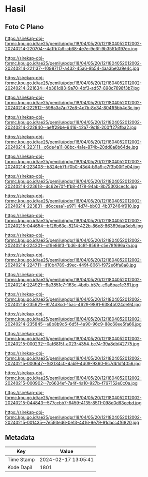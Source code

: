 # Hasil

## Foto C Plano

https://sirekap-obj-formc.kpu.go.id/ae25/pemilu/pdpr/18/04/05/20/12/1804052012002-20240214-220704--4a1fb7a9-cb68-4e7e-9c6f-9b3551d197ec.jpg

https://sirekap-obj-formc.kpu.go.id/ae25/pemilu/pdpr/18/04/05/20/12/1804052012002-20240214-221137--10987117-a432-45a6-8b54-4aa3be0a9e4c.jpg

https://sirekap-obj-formc.kpu.go.id/ae25/pemilu/pdpr/18/04/05/20/12/1804052012002-20240214-221634--4b361d83-9a70-4bf3-ad57-898c7698f3b7.jpg

https://sirekap-obj-formc.kpu.go.id/ae25/pemilu/pdpr/18/04/05/20/12/1804052012002-20240214-222512--598a3a7a-72e8-4c7b-8c34-804ff5bb4c3c.jpg

https://sirekap-obj-formc.kpu.go.id/ae25/pemilu/pdpr/18/04/05/20/12/1804052012002-20240214-222840--aeff29be-9416-42a7-9c18-200ff278fba2.jpg

https://sirekap-obj-formc.kpu.go.id/ae25/pemilu/pdpr/18/04/05/20/12/1804052012002-20240214-223111--c6de4a11-88bc-4a1e-874b-20dd8a8b64de.jpg

https://sirekap-obj-formc.kpu.go.id/ae25/pemilu/pdpr/18/04/05/20/12/1804052012002-20240214-223408--b824eb7f-f0b0-43d4-b9a9-c7f3b00f1e04.jpg

https://sirekap-obj-formc.kpu.go.id/ae25/pemilu/pdpr/18/04/05/20/12/1804052012002-20240214-223618--dc62e70f-ffb8-4f78-94ab-8b75303cecfc.jpg

https://sirekap-obj-formc.kpu.go.id/ae25/pemilu/pdpr/18/04/05/20/12/1804052012002-20240214-223831--d6cceaa1-e971-4d74-bb03-4b372464f910.jpg

https://sirekap-obj-formc.kpu.go.id/ae25/pemilu/pdpr/18/04/05/20/12/1804052012002-20240215-044654--bf26b63c-8214-422b-86e8-86369daa3eb5.jpg

https://sirekap-obj-formc.kpu.go.id/ae25/pemilu/pdpr/18/04/05/20/12/1804052012002-20240214-224301--cf9e86f3-fbd6-4c8f-8569-c5e78f696a7a.jpg

https://sirekap-obj-formc.kpu.go.id/ae25/pemilu/pdpr/18/04/05/20/12/1804052012002-20240214-224711--d10b4789-d9ec-449f-8061-f972e6ffa8a8.jpg

https://sirekap-obj-formc.kpu.go.id/ae25/pemilu/pdpr/18/04/05/20/12/1804052012002-20240214-224921--8a3851c7-163c-4bdb-b57c-e9a6bac1c361.jpg

https://sirekap-obj-formc.kpu.go.id/ae25/pemilu/pdpr/18/04/05/20/12/1804052012002-20240214-235621--9f74d8cd-15ac-4629-9891-6384b024de94.jpg

https://sirekap-obj-formc.kpu.go.id/ae25/pemilu/pdpr/18/04/05/20/12/1804052012002-20240214-235845--a8b8b9d5-6d5f-4a90-96c9-88c68ee5fa66.jpg

https://sirekap-obj-formc.kpu.go.id/ae25/pemilu/pdpr/18/04/05/20/12/1804052012002-20240215-000232--0af6815f-a023-4354-bc74-39a8dbf42775.jpg

https://sirekap-obj-formc.kpu.go.id/ae25/pemilu/pdpr/18/04/05/20/12/1804052012002-20240215-000647--f63134c0-4ab9-4d09-9360-9c7db1df4056.jpg

https://sirekap-obj-formc.kpu.go.id/ae25/pemilu/pdpr/18/04/05/20/12/1804052012002-20240215-000902--7c6634ef-7a4f-4a10-927b-f767152e0c0a.jpg

https://sirekap-obj-formc.kpu.go.id/ae25/pemilu/pdpr/18/04/05/20/12/1804052012002-20240215-044843--577ccbb7-6459-4135-8511-098d0d63eebd.jpg

https://sirekap-obj-formc.kpu.go.id/ae25/pemilu/pdpr/18/04/05/20/12/1804052012002-20240215-001435--7e593ed6-0e13-4416-9e79-91dacc4f6820.jpg


## Metadata

| Key        | Value               |
| ---------- | ------------------- |
| Time Stamp | 2024-02-17 13:05:41 |
| Kode Dapil | 1801                |



